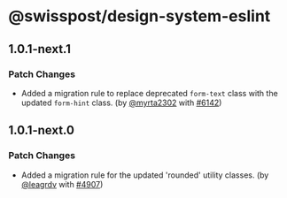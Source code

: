 # @swisspost/design-system-eslint

## 1.0.1-next.1

### Patch Changes

- Added a migration rule to replace deprecated `form-text` class with the updated `form-hint` class. (by [@myrta2302](https://github.com/myrta2302) with [#6142](https://github.com/swisspost/design-system/pull/6142))

## 1.0.1-next.0

### Patch Changes

- Added a migration rule for the updated 'rounded' utility classes. (by [@leagrdv](https://github.com/leagrdv) with [#4907](https://github.com/swisspost/design-system/pull/4907))
